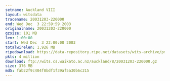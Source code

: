 ```yaml
---
setname: Auckland VIII
layout: witsdata
tracename: 20031203-220000
end: Wed Dec  3 22:59:59 2003
originalname: 20031203-220000
gzsize: 101 MB
len: 1:00:00
start: Wed Dec  3 22:00:00 2003
totalwirelen: 1,926 MB
ripedownload: https://data-repository.ripe.net/datasets/wits-archive/pma/long/auck/8//20031203-220000.gz
pkts: 4 million
download: ftp://wits.cs.waikato.ac.nz/auckland/8/20031203-220000.gz
size: 376 MB
md5: fab22f9c404f8bdf1f39af5a30b6c215
---
```


